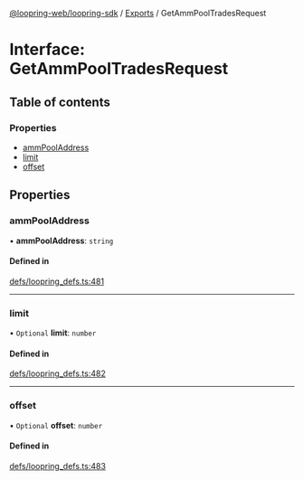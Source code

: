 [@loopring-web/loopring-sdk](../README.md) / [Exports](../modules.md) / GetAmmPoolTradesRequest

# Interface: GetAmmPoolTradesRequest

## Table of contents

### Properties

- [ammPoolAddress](GetAmmPoolTradesRequest.md#ammpooladdress)
- [limit](GetAmmPoolTradesRequest.md#limit)
- [offset](GetAmmPoolTradesRequest.md#offset)

## Properties

### ammPoolAddress

• **ammPoolAddress**: `string`

#### Defined in

[defs/loopring_defs.ts:481](https://github.com/Loopring/loopring_sdk/blob/f91f904/src/defs/loopring_defs.ts#L481)

___

### limit

• `Optional` **limit**: `number`

#### Defined in

[defs/loopring_defs.ts:482](https://github.com/Loopring/loopring_sdk/blob/f91f904/src/defs/loopring_defs.ts#L482)

___

### offset

• `Optional` **offset**: `number`

#### Defined in

[defs/loopring_defs.ts:483](https://github.com/Loopring/loopring_sdk/blob/f91f904/src/defs/loopring_defs.ts#L483)
